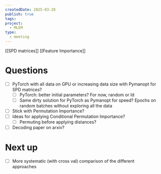 ```yaml
---
createdDate: 2025-03-20
publish: true
tags: 
project:
  - MLEM
type:
  - meeting
---
```

[[SPD matrices]]
[[Feature Importance]]

# Questions
- [ ] PyTorch with all data on GPU or increasing data size with Pymanopt for SPD matrices?
	- [ ] PyTorch: better initial parameters? For now, random or Id
	- [ ] Same dirty solution for PyTorch as Pymanopt for speed? Epochs on random batches without exploring all the data
- [ ] Stick with Permutation Importance?
- [ ] Ideas for applying Conditional Permutation Importance?
	- [ ] Permuting before applying distances?
- [ ] Decoding paper on arxiv?

# Next up
- [ ] More systematic (with cross val) comparison of the different approaches